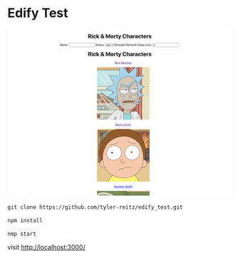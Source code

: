 # Edify Test

![edify_test](https://raw.githubusercontent.com/tyler-reitz/edify_test/master/edify_test.png)

```
git clone https://github.com/tyler-reitz/edify_test.git
```

```
npm install
```

```
nmp start
```

visit
[http://localhost:3000/](http://localhost.com:3000)
